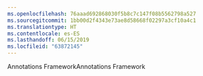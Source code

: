 ```yaml
---
ms.openlocfilehash: 76aaad692868030f5b8c7c147f08b5562798a527
ms.sourcegitcommit: 1bb00d2f4343e73ae8d58668f02297a3cf10a4c1
ms.translationtype: HT
ms.contentlocale: es-ES
ms.lasthandoff: 06/15/2019
ms.locfileid: "63872145"
---
```

<span data-ttu-id="ed722-101">Annotations Framework</span><span class="sxs-lookup"><span data-stu-id="ed722-101">Annotations Framework</span></span>